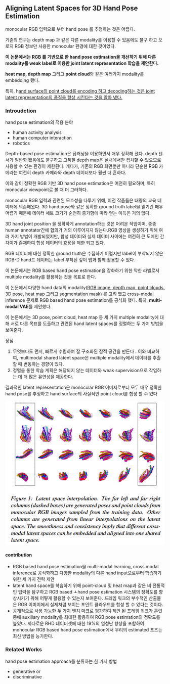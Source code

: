 ## Aligning Latent Spaces for 3D Hand Pose Estimation



monocular RGB 입력으로 부터 hand pose 를 추정하는 것은 어렵다. 

기존의 연구는 depth map 과 같은 다른 modality를 이용할 수 있음에도 불구 하고 오로지 RGB 정보만 사용한 monocular 환경에 대한 것이었다.



**이 논문에서는 RGB 를 기반으로 한 hand pose estimation을 개선하기 위해 다른 modality를 weak label로 이용한 joint latent representation 학습을 제안한다.**



**heat map, depth map** 그리고 **point cloud**와 같은 여러가지 modality를 embedding 했다.

특히, h<u>and surface의 point cloud를 encoding 하고 decoding하는 것은 joint latent representation의 품질을 향상 시킨다는 것을 알아 냈다.</u> 



### Introudction



hand pose estimation의 적용 분야

- human activity analysis
- human computer interaction
- robotics



Depth-based pose estimation은 딥러닝을 이용하면서 매우 정확해 졌다. depth 센서가 일반화 됐음에도 불구하고 고품질 depth map은 실내에서만 캡처할 수 있으므로 사용할 수 있는 환경이 제한된다. 게다가, 기존의 RGB 화면뿐만 아니라 단순한 RGB 카메라는 여전히 depth 카메라와 depth 데이터보다 훨씬 더 흔하다.

이와 같이 정확한 RGB 기반 3D hand pose estimation은 여전히 필요하며, 특히 monocular viewpoint로 볼 때 더 그러하다.

monocular RGB 입력과 관련된 모호성을 다루기 위해, 이전 작품들은 대량의 교육 데이터에 의존해왔다. 3D hand pose와 같은 정확한 ground truth label을 얻기란 매우 어렵기 때문에 데이터 세트 크기가 순전히 증가함에 따라 얻는 이득은 거의 없다.

3D hand joint position 을 정확하게 annotation하는 것은 어려운 작업이며, 종종 human annotator간에 합의가 거의 이루어지지 않는다.RGB 영상을 생성하기 위해 여러 가지 방법이 개발되었지만, 합성 데이터와 실제 데이터 사이에는 여전히 큰 도메인 간 차이가 존재하여 합성 데이터의 효용을 제한 되고 있다.

RGB 데이터에 대한 정확한 ground truth은 수집하기 어렵지만 label이 부착되지 않은 RGB-D hand드 데이터는 label 부착된 깊이 맵과 함께 활용할 수 있다.

이 논문에서는 RGB based hand pose estimation을 강화하기 위한 약한 라벨로서 multiple modality를 활용하는 것을 목표로 한다.



이 논문에서  다양한 hand data의 modality(<u>RGB image, depth map, point clouds, 3D pose, heat map 그리고 segmentation mask</u>) 를 고려 했고 cross-modal inference 문제로 RGB based hand pose estimation를 공식화 했다. 특히, **multi-modal VAE**를 제안했다.



이 논문에서는 3D pose, point cloud, heat map 등 세 가지 multiple modality에 대해 서로 다른 목표를 도출하고 관련된 hand latent spaces를 정렬하는 두 가지 방법을 보여준다. 

장점

1. 무엇보다도 먼저, 빠르게 수렴하여 잘 구조화된 잠적 공간을 만든다 . 이와 비교하여, multimodal shared latent space은 multiple modality에서 데이터를 추출할 때 변동하는 경향이 있다.
2. 정렬을 통한 학습 계획은 해당되지 않는 데이터와 weak supervision으로 작업하는 데 더 많은 유연성을 제공한다.

결과적인 latent representation은 monocular RGB 이미지로부터 모두 매우 정확한 hand pose를 추정하고 hand surface의 사실적인 point cloud를 합성 할 수 있다

![3_1](3_1.png)



#### contribution

- RGB based hand pose estimation을 multi-modal learning, cross modal inference로 공식화하고 다양한 modality의 다른 hand input으로부터 학습하기 위한 세 가지 전략 제안
-  latent hand space를 학습하기 위해 point-cloud 및 heat map과 같은 비 전통적인 입력을 탐구하고 RGB based ㅗhand pose estimation 시스템의 정확도를 향상시키기 위해 어떻게 활용할 수 있는지 보여준다. 프레임 워크의 부수적인 산출물은 RGB 이미지에서 실제처럼 보이는 포인트 클라우드를 합성 할 수 있다는 것이다.
- 공개적으로 사용 가능한 두 가지 벤치 마크로 평가하여 제안 된 프레임 워크가 훈련 중에 auxiliary modality를 최대한 활용하여 RGB pose estimation의 정확도를 높였다.
  까다로운 RHD 데이터셋에 대한 19%의 엄청난 향상을 포함하여 monocular RGB based hand pose estimation에서 우리의 estimated 포즈는 최신 방법을 능가한다.



### Related Works

hand pose estimation approach를 분류하는 한 가지 방법

- generative or
- discriminative